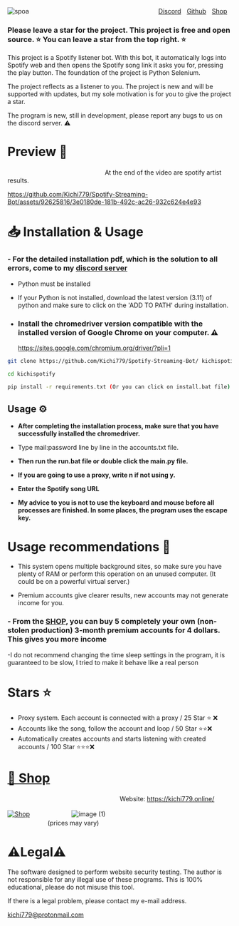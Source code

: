 ![spoa](https://github.com/Kichi779/Spotify-Streaming-Bot/assets/92625816/3899d0b7-37e9-4fce-a3ab-5d757182157f)
ㅤㅤㅤㅤㅤㅤㅤㅤㅤㅤㅤㅤㅤㅤㅤㅤㅤㅤㅤㅤㅤㅤ
[Discord](https://discord.gg/fesaScZqpn)ㅤ[Github](https://github.com/Kichi779)ㅤ[Shop](https://kichi779.online/)

### Please leave a star for the project. This project is free and open source. ⭐ You can leave a star from the top right. ⭐

This project is a Spotify listener bot. With this bot, it automatically logs into Spotify web and then opens the Spotify song link it asks you for, pressing the play button. The foundation of the project is Python Selenium.

The project reflects as a listener to you. The project is new and will be supported with updates, but my sole motivation is for you to give the project a star.

The program is new, still in development, please report any bugs to us on the discord server. ⚠️

# Preview 💬
ㅤㅤㅤㅤㅤㅤㅤㅤㅤㅤㅤㅤㅤㅤㅤㅤㅤAt the end of the video are spotify artist results.

https://github.com/Kichi779/Spotify-Streaming-Bot/assets/92625816/3e0180de-181b-492c-ac26-932c624e4e93

# 📥 Installation & Usage

### - For the detailed installation pdf, which is the solution to all errors, come to my [discord server](https://discord.gg/AFV9m8UXuT)

- Python must be installed
- If your Python is not installed, download the latest version (3.11) of python and make sure to click on the 'ADD TO PATH' during installation.

- ### Install the chromedriver version compatible with the installed version of Google Chrome on your computer. ⚠️

  https://sites.google.com/chromium.org/driver/?pli=1
  
```sh
git clone https://github.com/Kichi779/Spotify-Streaming-Bot/ kichispotify

cd kichispotify

pip install -r requirements.txt (Or you can click on install.bat file)
```
## Usage ⚙️

- **After completing the installation process, make sure that you have successfully installed the chromedriver.**

- Type mail:password line by line in the accounts.txt file.

- **Then run the run.bat file or double click the main.py file.**

- **If you are going to use a proxy, write n if not using y.**

- **Enter the Spotify song URL**

- **My advice to you is not to use the keyboard and mouse before all processes are finished. In some places, the program uses the escape key.**


# Usage recommendations 📖

- This system opens multiple background sites, so make sure you have plenty of RAM or perform this operation on an unused computer. (It could be on a powerful virtual server.)

- Premium accounts give clearer results, new accounts may not generate income for you.
### - **From the [SHOP](https://kichi779.online/urun/spotify-5-pieces-3-month-premium-mail-and-password-special/), you can buy 5 completely your own (non-stolen production) 3-month premium accounts for 4 dollars. This gives you more income**

-I do not recommend changing the time sleep settings in the program, it is guaranteed to be slow, I tried to make it behave like a real person

# Stars ⭐
- Proxy system. Each account is connected with a proxy / 25 Star ⭐ ❌
- Accounts like the song, follow the account and loop / 50 Star ⭐⭐❌
- Automatically creates accounts and starts listening with created accounts / 100 Star ⭐⭐⭐❌

# [🛒 Shop](https://kichi779.online/)
  ㅤㅤ  ㅤ
ㅤㅤㅤㅤㅤㅤㅤㅤㅤㅤㅤㅤㅤㅤㅤㅤWebsite: https://kichi779.online/

 [![Shop](https://user-images.githubusercontent.com/92625816/230799946-2af1a68f-ebcf-4379-9d00-0921e9c799bb.png)](https://github.com/Kichi779/Kichi779-SMM-Shop)
ㅤㅤㅤㅤㅤㅤㅤ![image (1)](https://github.com/Kichi779/Spotify-Streaming-Bot/assets/92625816/ad31dd67-4645-4b6a-a2ef-bfdd1b83bd81)
ㅤㅤㅤㅤㅤㅤㅤㅤㅤㅤㅤㅤㅤㅤㅤㅤㅤㅤㅤㅤㅤㅤㅤㅤㅤㅤㅤㅤ(prices may vary)


# ⚠️Legal⚠️

The software designed to perform website security testing. The author is not responsible for any illegal use of these programs. This is 100% educational, please do not misuse this tool. 

If there is a legal problem, please contact my e-mail address. 

kichi779@protonmail.com
